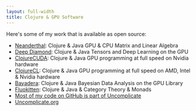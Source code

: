 ```yaml
---
layout: full-width
title: Clojure & GPU Software
---
```


Here's some of my work that is available as open source:

- [Neanderthal](https://neanderthal.uncomplicate.org): Clojure & Java GPU & CPU Matrix and Linear Algebra
- [Deep Diamond](https://github.com/uncomplicate/deep-diamond): Clojure & Java Tensors and Deep Learning on the GPU
- [ClojureCUDA](https://clojurecuda.uncomplicate.org): Clojure & Java GPU programming at full speed on Nvidia hardware
- [ClojureCL](https://clojurecl.uncomplicate.org): Clojure & Java GPU programming at full speed on AMD, Intel & Nvidia hardware
- [Bayadera](https://github.com/uncomplicate/bayadera): Clojure & Java Bayesian Data Analysis on the GPU Library
- [Fluokitten](https://fluokitten.uncomplicate.org): Clojure & Java & Category Theory & Monads
- [Most of my code on GitHub is part of Uncomplicate](https://github.com/uncomplicate)
- [Uncomplicate.org](https://uncomplicate.org)
